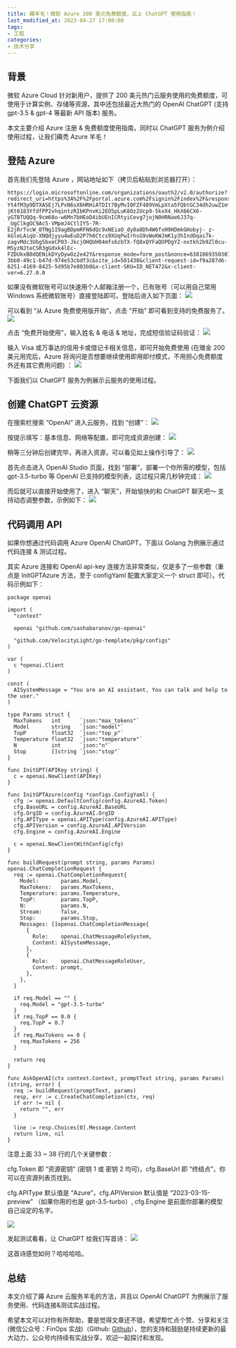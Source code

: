 ```yaml
---
title: 薅羊毛！微软 Azure 200 美元免费额度，云上 ChatGPT 使用指南！
last_modified_at: 2023-04-27 17:00:00
tags:
- 工程
categories:
- 技术分享
---
```

## 背景
微软 Azure Cloud 针对新用户，提供了 200 美元热门云服务使用的免费额度，可使用于计算实例、存储等资源，其中还包括最近大热门的 OpenAI ChatGPT (支持 gpt-3.5 & gpt-4 等最新 API 版本) 服务。

本文主要介绍 Azure 注册 & 免费额度使用指南，同时以 ChatGPT 服务为例介绍使用过程，让我们薅秃 Azure 羊毛！

## 登陆 Azure
首先我们先登陆 Azure ，网站地址如下（拷贝后粘贴到浏览器打开）：
```
https://login.microsoftonline.com/organizations/oauth2/v2.0/authorize?redirect_uri=https%3A%2F%2Fportal.azure.com%2Fsignin%2Findex%2F&response_type=code%20id_token&scope=https%3A%2F%2Fmanagement.core.windows.net%2F%2Fuser_impersonation%20openid%20email%20profile&state=OpenIdConnect.AuthenticationProperties%3DmcnNU3oK5Ms-Yt4fM3p9DTXASEj7LPxN6sX6HRHiATDIt7ByMvI0FZF489VmLpXta5fQbtGC34dh2uwZ1mfN_3c-jKt6183YfdfPP2vhqintzRIbKPnvKi2EO5pLuK8Oz2Ucp9-5kxX4_HkX66CX6-yGTBTUQQq-9cm68o-w6Mn7bHEoD4ibUEnICRtyiCevg7jojN0HRNae6J37q-_UgClkgOC9Ac5-VMpmJ4CtlIY5-7R-E2jRrTvcW_0TNg1I9agBDpmRFN6dQc9xNEiaO_dy0a8Dh4W6fxH9HDmkGHobyj-_z-kGleLAiqU-XNQdjyyu4wEuD2P7h6Ctcs9XUqPwIrhsG9vWoKWJmK1y3hIndOqai7k-zagvMdc3Ubg5bxeCP03-JkcjOHQUH04mfs6zbTX-fQ8xQYFaQOPDgYZ-nxtkh2b9Zl0cu-MSyzNJteCSR3gGdxk4lEc-FZDUkxB8dQENikDYyDywOz2e42Y&response_mode=form_post&nonce=638186935030121164.MzVmMGRiNmMtOWJmMC00N2MzLWE0NmEtNTM2NzUxNGIyZTI1Y2UyMjliNGUtYTkzNS00YjdjLWJlNzgtYzg3Njc5YzQzOGY4&client_id=c44b4083-3bb0-49c1-b47d-974e53cbdf3c&site_id=501430&client-request-id=f9a287d6-6251-4169-8425-5d95b7e803b0&x-client-SKU=ID_NET472&x-client-ver=6.27.0.0
```

如果没有微软账号可以快速用个人邮箱注册一个，已有账号（可以用自己常用 Windows 系统微软账号）直接登陆即可。登陆后进入如下页面：
<img src="/assets/images/Azure-ChatGPT/1.png"/>

可以看到 “从 Azure 免费使用版开始”，点击 “开始” 即可看到支持的免费服务了。
<img src="/assets/images/Azure-ChatGPT/2.png"/>

点击 “免费开始使用”，输入姓名 & 电话 & 地址，完成短信验证码验证：
<img src="/assets/images/Azure-ChatGPT/3.png"/>

输入 Visa 或万事达的信用卡或借记卡相关信息，即可开始免费使用 (在赠金 200 美元用完后，Azure 将询问是否想要继续使用即用即付模式，不用担心免费额度外还有其它费用问题) ：
<img src="/assets/images/Azure-ChatGPT/4.png"/>

下面我们以 ChatGPT 服务为例展示云服务的使用过程。

## 创建 ChatGPT 云资源
在搜索栏搜索 “OpenAI” 进入云服务，找到 “创建”：
<img src="/assets/images/Azure-ChatGPT/5.png"/>

按提示填写：基本信息、网络等配置，即可完成资源创建：
<img src="/assets/images/Azure-ChatGPT/6.png"/>

稍等三分钟后创建完毕，再进入资源，可以看见如上操作引导了：
<img src="/assets/images/Azure-ChatGPT/7.png"/>

首先点击进入 OpenAI Studio 页面，找到 “部署”，部署一个你所需的模型，包括 gpt-3.5-turbo 等 OpenAI 已支持的模型列表，这过程只需几秒钟完成：
<img src="/assets/images/Azure-ChatGPT/8.png"/>

而后就可以直接开始使用了，进入 “聊天”，开始愉快的和 ChatGPT 聊天吧～ 支持动态调整参数，示例如下：
<img src="/assets/images/Azure-ChatGPT/9.png"/>

## 代码调用 API
如果你想通过代码调用 Azure OpenAI ChatGPT，下面以 Golang 为例展示通过代码连接 & 测试过程。

其实 Azure 连接和 OpenAI api-key 连接方法非常类似，仅是多了一些参数（重点是 InitGPTAzure 方法，至于 configYaml 配置大家定义一个 struct 即可）。代码示例如下：
```
package openai

import (
  "context"

  openai "github.com/sashabaranov/go-openai"

  "github.com/VelocityLight/go-template/pkg/configs"
)

var (
  c *openai.Client
)

const (
  AISystemMessage = "You are an AI assistant, You can talk and help to the user."
)

type Params struct {
  MaxTokens   int      `json:"max_tokens"`
  Model       string   `json:"model"`
  TopP        float32  `json:"top_p"`
  Temperature float32  `json:"temperature"`
  N           int      `json:"n"`
  Stop        []string `json:"stop"`
}

func InitGPT(APIKey string) {
  c = openai.NewClient(APIKey)
}

func InitGPTAzure(config *configs.ConfigYaml) {
  cfg := openai.DefaultConfig(config.AzureAI.Token)
  cfg.BaseURL = config.AzureAI.BaseURL
  cfg.OrgID = config.AzureAI.OrgID
  cfg.APIType = openai.APIType(config.AzureAI.APIType)
  cfg.APIVersion = config.AzureAI.APIVersion
  cfg.Engine = config.AzureAI.Engine

  c = openai.NewClientWithConfig(cfg)
}

func buildRequest(prompt string, params Params) openai.ChatCompletionRequest {
  req := openai.ChatCompletionRequest{
    Model:       params.Model,
    MaxTokens:   params.MaxTokens,
    Temperature: params.Temperature,
    TopP:        params.TopP,
    N:           params.N,
    Stream:      false,
    Stop:        params.Stop,
    Messages: []openai.ChatCompletionMessage{
      {
        Role:    openai.ChatMessageRoleSystem,
        Content: AISystemMessage,
      },
      {
        Role:    openai.ChatMessageRoleUser,
        Content: prompt,
      },
    },
  }

  if req.Model == "" {
    req.Model = "gpt-3.5-turbo"
  }
  if req.TopP == 0.0 {
    req.TopP = 0.7
  }
  if req.MaxTokens == 0 {
    req.MaxTokens = 256
  }

  return req
}

func AskOpenAI(ctx context.Context, promptText string, params Params) (string, error) {
  req := buildRequest(promptText, params)
  resp, err := c.CreateChatCompletion(ctx, req)
  if err != nil {
    return "", err
  }

  line := resp.Choices[0].Message.Content
  return line, nil
}
```

注意上面 33 ~ 38 行的几个关键参数：

cfg.Token 即 “资源密钥” (密钥 1 或 密钥 2 均可)，cfg.BaseUrl 即 “终结点”，你可以在资源列表页找到。

cfg.APIType 默认值是 “Azure”，cfg.APIVersion 默认值是 “2023-03-15-preview” （如果你用的也是 gpt-3.5-turbo）, cfg.Engine 是前面你部署的模型自己设定的名字。

<img src="/assets/images/Azure-ChatGPT/10.png"/>

发起测试看看，让 ChatGPT 给我们写首诗：
<img src="/assets/images/Azure-ChatGPT/11.png"/>

这首诗感觉如何？哈哈哈哈。

## 总结
本文介绍了薅 Azure 云服务羊毛的方法，并且以 OpenAI ChatGPT 为例展示了服务使用、代码连接&测试实战过程。

希望本文可以对你有所帮助，要是觉得文章还不错，希望帮忙点个赞、分享和关注 (微信公众号：FinOps 实战)（Github: [Github](https://github.com/VelocityLight)），您的支持和鼓励是持续更新的最大动力，公众号内持续有实战分享，欢迎一起探讨和发现。
